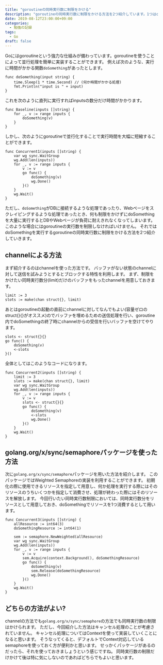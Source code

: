 ```yaml
---
title: "goroutineの同時実行数に制限をかける"
description: "goroutineの同時実行数に制限をかける方法を2つ紹介しています。1つはchannelによる方法。もう一つはgolang.org/x/sync/semaphoreパッケージによる方法です。"
date: 2019-08-12T23:00:00+09:00
categories:
  - 勉強の記録
tags:
  - Go
draft: false
---
```

Goにはgoroutineという強力な仕組みが備わっています。goroutineを使うことによって並行処理を簡単に実装することができます。
例えば次のような、実行に時間がかかる関数`doSomething`があったとします。

```
func doSomething(input string) {
	time.Sleep(1 * time.Second) // (何か時間がかかる処理)
	fmt.Println("input is " + input)
}
```

これを次のように直列に実行すればinputsの数分だけ時間がかかります。

```
func Baseline(inputs []string) {
	for _, v := range inputs {
		doSomething(v)
	}
}
```

しかし、次のようにgoroutineで並行化することで実行時間を大幅に短縮することができます。

```
func Concurrent1(inputs []string) {
	var wg sync.WaitGroup
	wg.Add(len(inputs))
	for _, v := range inputs {
		v := v
		go func() {
			doSomething(v)
			wg.Done()
		}()
	}
	wg.Wait()
}
```

ただし、`doSomething`がDBに接続するような処理であったり、Webページをスクレイピングするような処理であったとき、何も制限をかけずにdoSomethingを大量に実行するとDBやWebページが負荷に耐えきれなくなってしまいます。
このような場合にはgoroutineの実行数を制限しなければいけません。
それではdoSomethingを実行するgoroutineの同時実行数に制限をかける方法を2つ紹介していきます。

## channelによる方法

まず紹介するのはchannelを使った方法です。
バッファがない状態のchannelに対して送信を試みようとするとブロックする特性を利用します。
まず、制限をかけたい同時実行数分(limit)だけのバッファをもったchannelを用意しておきます。

```
limit := 3
slots := make(chan struct{}, limit)
```

あとはgoroutineの起動の直前にchannelに対してなんでもよい(容量ゼロのstruct{}{}がオススメ)のでバッファを埋めるための送信処理を行い、goroutine内でdoSomethingの終了時にchannelからの受信を行いバッファを空けてやります。

```
slots <- struct{}{}
go func() {
    doSomething(v)
    <-slots
}()
```

全体としてはこのようなコードになります。

```
func Concurrent2(inputs []string) {
	limit := 3
	slots := make(chan struct{}, limit)
	var wg sync.WaitGroup
	wg.Add(len(inputs))
	for _, v := range inputs {
		v := v
		slots <- struct{}{}
		go func() {
			doSomething(v)
			<-slots
			wg.Done()
		}()
	}
	wg.Wait()
}
```

## golang.org/x/sync/semaphoreパッケージを使った方法

次に`golang.org/x/sync/semaphore`パッケージを用いた方法を紹介します。
このパッケージではWeighted Semaphoreの実装を利用することができます。
初期化の際に使用できるリソースを指定して用意し、何か処理を実行する際にはそのリソースのうちいくつかを指定して消費させ、処理が終わった際にはそのリソースを解放します。
今回行いたい同時実行数制限においては、同時実行数分をリソースとして用意しておき、doSomethingでリソースを1つ消費するとして用います。

```
func Concurrent3(inputs []string) {
	allResource := int64(3)
	doSomethingResource := int64(1)

	sem := semaphore.NewWeighted(allResource)
	var wg sync.WaitGroup
	wg.Add(len(inputs))
	for _, v := range inputs {
		v := v
		sem.Acquire(context.Background(), doSomethingResource)
		go func() {
			doSomething(v)
			sem.Release(doSomethingResource)
			wg.Done()
		}()
	}
	wg.Wait()
}
```

## どちらの方法がよい?

channelの方法でも`golang.org/x/sync/semaphore`の方法でも同時実行数の制限はかけられます。
ただし、今回紹介した方法はキャンセル処理のことが考慮されていません。
キャンセル処理についてはContextを使って実装していくことになると思います。
そうなってくると、デフォルトでContext対応しているsemaphoreを使っておく方が便利かと思います。
せっかくパッケージがあるのだったら、それを使っておきましょうという感じですね。
同時実行数の制限だけかけて後は特に気にしないのであればどちらでもよいと思います。
